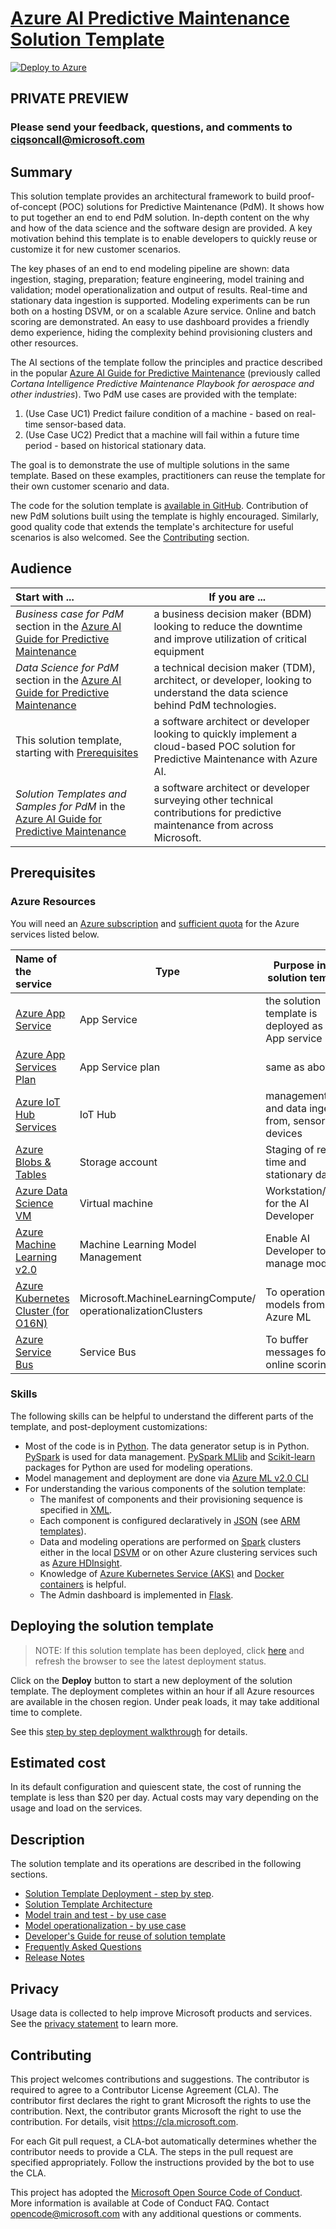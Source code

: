 # [Azure AI Predictive Maintenance Solution Template](https://github.com/Azure/AI-PredictiveMaintenance)

[![Deploy to Azure](https://raw.githubusercontent.com/Azure/Azure-CortanaIntelligence-SolutionAuthoringWorkspace/master/docs/images/DeployToAzure.PNG)](https://quickstart.azure.ai/Deployments/new/ai-predictivemaintenance)

## PRIVATE PREVIEW

### Please send your feedback, questions, and comments to ciqsoncall@microsoft.com

## Summary

This solution template provides an architectural framework to build proof-of-concept (POC) solutions for Predictive Maintenance (PdM). It shows how to put together an end to end PdM solution. In-depth content on the why and how of the data science and the software design are provided. A key motivation behind this template is to enable developers to quickly reuse or customize it for new customer scenarios.

The key phases of an end to end modeling pipeline are shown: data  ingestion, staging, preparation; feature engineering, model training and validation; model operationalization and output of results. Real-time and stationary data ingestion is supported. Modeling experiments can be run both on a hosting DSVM, or on a scalable Azure service. Online and batch scoring are demonstrated. An easy to use dashboard provides a friendly demo experience, hiding the complexity behind provisioning clusters and other resources.

The AI sections of the template follow the principles and practice described in the popular [Azure AI Guide for Predictive Maintenance](./docs/cortana-analytics-playbook-predictive-maintenance.md) (previously called _Cortana Intelligence Predictive Maintenance Playbook for aerospace and other industries_). Two PdM use cases are provided with the template:
1. (Use Case UC1) Predict failure condition of a machine - based on real-time sensor-based data.
2. (Use Case UC2) Predict that a machine will fail within a future time period - based on historical stationary data.

The goal is to demonstrate the use of multiple solutions in the same template. Based on these examples, practitioners can reuse the template for their own customer scenario and data.

The code for the solution template is [available in GitHub](http://github.com/azure/AI-PredictiveMaintenance). Contribution of new PdM solutions built using the template is highly encouraged. Similarly, good quality code that extends the template's architecture for useful scenarios is also welcomed. See the [Contributing](#Contributing) section.

## Audience

[//]: # (**ONCE THE AI GUIDE IS IN MICROSOFT DOCS, UPDATE THE LINKS BELOW TO HTTP ADDRESS**)

| Start with ... | If you are ... |
|:---------------|----------------|
| _Business case for PdM_ section in the [Azure AI Guide for Predictive Maintenance](./docs/cortana-analytics-playbook-predictive-maintenance.md) | a business decision maker (BDM) looking to reduce the downtime and improve utilization of critical equipment |
| _Data Science for PdM_ section in the [Azure AI Guide for Predictive Maintenance](./docs/cortana-analytics-playbook-predictive-maintenance.md) | a technical decision maker (TDM), architect, or developer, looking to understand the data science behind PdM technologies. |
| This solution template, starting with [Prerequisites](#Prerequisites) | a software architect or developer looking to quickly implement a cloud-based POC solution for Predictive Maintenance with Azure AI. |
| _Solution Templates and Samples for PdM_ in the [Azure AI Guide for Predictive Maintenance](./docs/cortana-analytics-playbook-predictive-maintenance.md) | a software architect or developer surveying other technical contributions for predictive maintenance from across Microsoft.

## Prerequisites

### Azure Resources

You will need an [Azure subscription](https://azure.microsoft.com/en-us/pricing/purchase-options/) and [sufficient quota](https://blogs.msdn.microsoft.com/skeeler/2017/01/subscription-usage-and-quotas-in-the-azure-portal/) for the Azure services listed below.

| Name of the service | Type | Purpose in this solution template |
|:--------------------|------|---------|
|[Azure App Service](https://azure.microsoft.com/en-us/services/app-service/) | App Service | the solution template is deployed as an App service |
|[Azure App Services Plan](https://docs.microsoft.com/en-us/azure/app-service/azure-web-sites-web-hosting-plans-in-depth-overview) | App Service plan | same as above |
|[Azure IoT Hub Services](https://docs.microsoft.com/en-us/azure/iot-hub/iot-hub-what-is-iot-hub) | IoT Hub | management of, and data ingestion from, sensor devices |
|[Azure Blobs & Tables](https://docs.microsoft.com/en-us/azure/storage/common/storage-introduction) | Storage account | Staging of real-time and stationary data |
|[Azure Data Science VM](https://azure.microsoft.com/en-us/services/virtual-machines/data-science-virtual-machines/) | Virtual machine | Workstation/space for the AI Developer |
|[Azure Machine Learning v2.0](https://docs.microsoft.com/en-us/azure/machine-learning/service/) | Machine Learning Model Management | Enable AI Developer to manage models |
|[Azure Kubernetes Cluster (for O16N)](https://docs.microsoft.com/en-us/azure/aks/intro-kubernetes) | Microsoft.MachineLearningCompute/ operationalizationClusters | To operationalize models from Azure ML |
|[Azure Service Bus](https://docs.microsoft.com/en-us/azure/service-bus-messaging/service-bus-fundamentals-hybrid-solutions) | Service Bus | To buffer messages for online scoring |

### Skills
The following skills can be helpful to understand the different parts of the template, and post-deployment customizations:

- Most of the code is in [Python](https://www.python.org/). The data generator setup is in Python. [PySpark](https://spark.apache.org/docs/0.9.0/python-programming-guide.html) is used for data management. [PySpark MLlib](http://spark.apache.org/docs/2.0.0/api/python/pyspark.mllib.html) and [Scikit-learn](http://scikit-learn.org/stable/) packages for Python are used for modeling operations.
- Model management and deployment are done via [Azure ML v2.0 CLI](https://docs.microsoft.com/en-us/azure/machine-learning/desktop-workbench/model-management-cli-reference)
- For understanding the various components of the solution template:
  - The manifest of components and their provisioning sequence is specified in [XML](https://www.w3schools.com/xml/default.asp).
  - Each component is configured declaratively in [JSON](https://www.json.org/) (see [ARM templates](https://www.red-gate.com/simple-talk/cloud/infrastructure-as-a-service/azure-resource-manager-arm-templates/)).
  - Data and modeling operations are performed on [Spark](http://spark.apache.org/) clusters either in the local [DSVM](https://azure.microsoft.com/en-us/services/virtual-machines/data-science-virtual-machines/) or on other Azure clustering services such as [Azure HDInsight](https://azure.microsoft.com/en-us/services/hdinsight/).
  - Knowledge of [Azure Kubernetes Service (AKS)](https://docs.microsoft.com/en-us/azure/aks/intro-kubernetes) and [Docker containers](https://www.docker.com/what-container) is helpful.
  - The Admin dashboard is implemented in [Flask](http://flask.pocoo.org/).

## Deploying the solution template

> NOTE: If this solution template has been deployed, click [here](https://quickstart.azure.ai/Deployments) and refresh the browser to see the latest deployment status.

Click on the **Deploy** button to start a new deployment of the solution template. The deployment completes within an hour if all Azure resources are available in the chosen region. Under peak loads, it may take additional time to complete.

See this [step by step deployment walkthrough](https://github.com/Azure/AI-PredictiveMaintenance/blob/master/docs/Deployment.md) for details.

## Estimated cost
In its default configuration and quiescent state, the cost of running the template is less than $20 per day. Actual costs may vary depending on the usage and load on the services.

## Description
The solution template and its operations are described in the following sections.

- [Solution Template Deployment - step by step](https://github.com/Azure/AI-PredictiveMaintenance/blob/master/docs/Deployment.md).
- [Solution Template Architecture](https://github.com/Azure/AI-PredictiveMaintenance/blob/master/docs/Architecture.md)
- [Model train and test - by use case](https://github.com/Azure/AI-PredictiveMaintenance/blob/master/docs/Model-Train-Test.md)
- [Model operationalization - by use case](https://github.com/Azure/AI-PredictiveMaintenance/blob/master/docs/Model-Operationalize.md)
- [Developer's Guide for reuse of solution template](https://github.com/Azure/AI-PredictiveMaintenance/blob/master/docs/Developers-Guide.md)
- [Frequently Asked Questions](https://github.com/Azure/AI-PredictiveMaintenance/blob/master/docs/FAQ.md)
- [Release Notes](https://github.com/Azure/AI-PredictiveMaintenance/blob/master/docs/Release-Notes.md)

## Privacy
Usage data is collected to help improve Microsoft products and services. See the [privacy statement](https://privacy.microsoft.com/en-us/privacystatement) to learn more.

## Contributing
This project welcomes contributions and suggestions. The contributor is required to agree to a Contributor License Agreement (CLA). The contributor first declares the right to grant Microsoft the rights to use the contribution. Next, the contributor grants Microsoft the right to use the contribution. For details, visit https://cla.microsoft.com.

For each Git pull request, a CLA-bot automatically determines whether the contributor needs to provide a CLA. The steps in the pull request are specified appropriately. Follow the instructions provided by the bot to use the CLA.
 
This project has adopted the [Microsoft Open Source Code of Conduct](https://opensource.microsoft.com/codeofconduct/). More information is available at Code of Conduct FAQ. Contact opencode@microsoft.com with any additional questions or comments.
